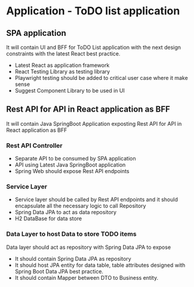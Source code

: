 
# Application - ToDO list application

## SPA application

It will contain UI and BFF for ToDO List application with the next design constraints with the latest React best practice.

* Latest React as application framework
* React Testing Library as testing library
* Playwright testing should be added to critical user case where it make sense
* Suggest Component Library to be used in UI

## Rest API for API in React application as BFF

It will contain Java SpringBoot Application exposting Rest API for API in React application as BFF

### Rest API Controller

* Separate API to be consumed by SPA application
* API using Latest Java SpringBoot application
* Spring Web should expose Rest API endpoints

### Service Layer

* Service layer should be called by Rest API endpoints and it should encapsulate all the necessary logic to call Repository
* Spring Data JPA to act as data repository
* H2 DataBase for data store

### Data Layer to host Data to store TODO items

Data layer should act as repository with Spring Data JPA to expose

* It should contain Spring Data JPA as repository
* It should host JPA entity for data table, table attributes designed with Spring Boot Data JPA best practice.
* It should contain Mapper between DTO to Business entity.
